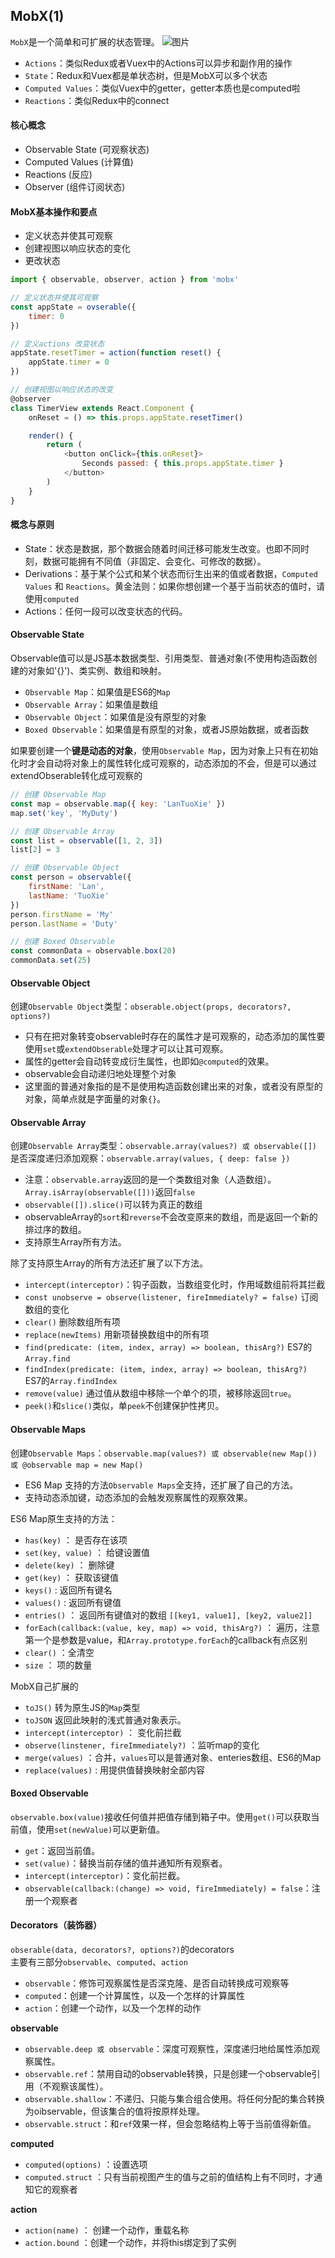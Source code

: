 ## MobX(1)

`MobX`是一个简单和可扩展的状态管理。
![图片](https://cn.mobx.js.org/flow.png)

- `Actions`：类似Redux或者Vuex中的Actions可以异步和副作用的操作
- `State`：Redux和Vuex都是单状态树，但是MobX可以多个状态
- `Computed Values`：类似Vuex中的getter，getter本质也是computed啦
- `Reactions`：类似Redux中的connect

#### 核心概念
- Observable State (可观察状态)
- Computed Values (计算值)
- Reactions (反应)
- Observer (组件订阅状态)

#### MobX基本操作和要点
- 定义状态并使其可观察
- 创建视图以响应状态的变化
- 更改状态
```js
import { observable, observer, action } from 'mobx'

// 定义状态并使其可观察
const appState = ovserable({
    timer: 0
})

// 定义actions 改变状态
appState.resetTimer = action(function reset() {
    appState.timer = 0
})

// 创建视图以响应状态的改变
@observer
class TimerView extends React.Component {
    onReset = () => this.props.appState.resetTimer()

    render() {
        return (
            <button onClick={this.onReset}>
                Seconds passed: { this.props.appState.timer }
            </button>
        )
    }
}

```

#### 概念与原则
- State：状态是数据，那个数据会随着时间迁移可能发生改变。也即不同时刻，数据可能拥有不同值（非固定、会变化、可修改的数据）。
- Derivations：基于某个公式和某个状态而衍生出来的值或者数据，`Computed Values` 和 `Reactions`。黄金法则：如果你想创建一个基于当前状态的值时，请使用`computed`
- Actions：任何一段可以改变状态的代码。

#### Observable State

Observable值可以是JS基本数据类型、引用类型、普通对象(不使用构造函数创建的对象如'{}')、类实例、数组和映射。
- `Observable Map`：如果值是ES6的`Map`
- `Observable Array`：如果值是数组
- `Observable Object`：如果值是没有原型的对象
- `Boxed Observable`：如果值是有原型的对象，或者JS原始数据，或者函数

如果要创建一个**键是动态的对象**，使用`Observable Map`，因为对象上只有在初始化时才会自动将对象上的属性转化成可观察的，动态添加的不会，但是可以通过extendObserable转化成可观察的

```js
// 创建 Observable Map
const map = observable.map({ key: 'LanTuoXie' })
map.set('key', 'MyDuty')

// 创建 Observable Array
const list = observable([1, 2, 3])
list[2] = 3

// 创建 Observable Object
const person = observable({
    firstName: 'Lan',
    lastName: 'TuoXie'
})
person.firstName = 'My'
person.lastName = 'Duty'

// 创建 Boxed Observable
const commonData = observable.box(20)
commonData.set(25)
```

#### Observable Object

创建`Observable Object`类型：`obserable.object(props, decorators?, options?)`

- 只有在把对象转变observable时存在的属性才是可观察的，动态添加的属性要使用`set`或`extendObserable`处理才可以让其可观察。
- 属性的getter会自动转变成衍生属性，也即如`@computed`的效果。
- observable会自动递归地处理整个对象
- 这里面的普通对象指的是不是使用构造函数创建出来的对象，或者没有原型的对象，简单点就是字面量的对象`{}`。

#### Observable Array

创建`Observable Array`类型：`observable.array(values?) 或 observable([])`   
是否深度递归添加观察：`observable.array(values, { deep: false })`

- 注意：`observable.array`返回的是一个类数组对象（人造数组）。`Array.isArray(observable([]))`返回`false`
- `observable([]).slice()`可以转为真正的数组
- observableArray的`sort`和`reverse`不会改变原来的数组，而是返回一个新的排过序的数组。
- 支持原生Array所有方法。

除了支持原生Array的所有方法还扩展了以下方法。

- `intercept(interceptor)`：钩子函数，当数组变化时，作用域数组前将其拦截
- `const unobserve = observe(listener, fireImmediately? = false)` 订阅数组的变化
- `clear()` 删除数组所有项
- `replace(newItems)` 用新项替换数组中的所有项
- `find(predicate: (item, index, array) => boolean, thisArg?)` ES7的`Array.find`
- `findIndex(predicate: (item, index, array) => boolean, thisArg?)` ES7的`Array.findIndex`
- `remove(value)` 通过值从数组中移除一个单个的项，被移除返回`true`。
- `peek()`和`slice()`类似，单`peek`不创建保护性拷贝。

#### Observable Maps

创建`Observable Maps`：`observable.map(values?) 或 observable(new Map()) 或 @observable map = new Map()`

- ES6 Map 支持的方法`Observable Maps`全支持，还扩展了自己的方法。
- 支持动态添加键，动态添加的会触发观察属性的观察效果。

ES6 Map原生支持的方法：

- `has(key)` ： 是否存在该项
- `set(key, value)` ： 给键设置值
- `delete(key)` ： 删除键
- `get(key)` ： 获取该键值
- `keys()` : 返回所有键名
- `values()` : 返回所有键值
- `entries()` ： 返回所有键值对的数组 `[[key1, value1], [key2, value2]]`
- `forEach(callback:(value, key, map) => void, thisArg?)` ： 遍历，注意第一个是参数是value，和`Array.prototype.forEach`的callback有点区别
- `clear()` ：全清空
- `size` ： 项的数量

MobX自己扩展的

- `toJS()` 转为原生JS的`Map`类型
- `toJSON` 返回此映射的浅式普通对象表示。
- `intercept(interceptor)` ： 变化前拦截
- `observe(linstener, fireImmediately?)` ：监听map的变化
- `merge(values)` ：合并，`values`可以是普通对象、enteries数组、ES6的Map
- `replace(values)` : 用提供值替换映射全部内容

#### Boxed Observable

`observable.box(value)`接收任何值并把值存储到箱子中。使用`get()`可以获取当前值，使用`set(newValue)`可以更新值。 

- `get`：返回当前值。
- `set(value)`：替换当前存储的值并通知所有观察者。
- `intercept(interceptor)`：变化前拦截。
- `observable(callback:(change) => void, fireImmediately) = false`：注册一个观察者

#### Decorators（装饰器）

`obserable(data, decorators?, options?)`的decorators    
主要有三部分`observable`、`computed`、`action`
- `observable`：修饰可观察属性是否深克隆、是否自动转换成可观察等
- `computed`：创建一个计算属性，以及一个怎样的计算属性
- `action`：创建一个动作，以及一个怎样的动作

**observable**

- `observable.deep 或 observable`：深度可观察性，深度递归地给属性添加观察属性。
- `observable.ref`：禁用自动的observable转换，只是创建一个observable引用（不观察该属性）。
- `observable.shallow`：不递归、只能与集合组合使用。将任何分配的集合转换为oibservable，但该集合的值将按原样处理。
- `observable.struct`：和`ref`效果一样，但会忽略结构上等于当前值得新值。

**computed**

- `computed(options)` ：设置选项
- `computed.struct` ：只有当前视图产生的值与之前的值结构上有不同时，才通知它的观察者

**action**

- `action(name)` ： 创建一个动作，重载名称
- `action.bound` ：创建一个动作，并将this绑定到了实例
